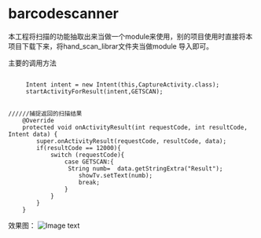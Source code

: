 # barcodescanner

本工程将扫描的功能抽取出来当做一个module来使用，别的项目使用时直接将本项目下载下来，将hand_scan_librar文件夹当做module 导入即可。


主要的调用方法



<pre><code> 
     Intent intent = new Intent(this,CaptureActivity.class);
     startActivityForResult(intent,GETSCAN);


//////捕捉返回的扫描结果
    @Override
    protected void onActivityResult(int requestCode, int resultCode, Intent data) {
        super.onActivityResult(requestCode, resultCode, data);
        if(resultCode == 12000){
            switch (requestCode){
                case GETSCAN:{
                 String numb=  data.getStringExtra("Result");
                    showTv.setText(numb);
                    break;
                }
            }
        }
    }
</code></pre>


效果图：
![Image text](https://raw.github.com/yourName/repositpry/master/yourprojectName/img-folder/test.jpg)